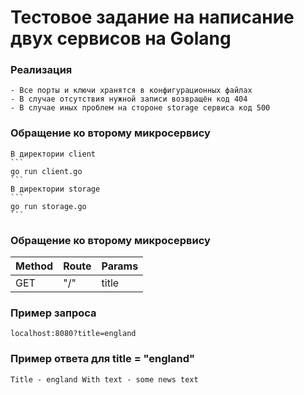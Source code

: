# Тестовое задание на написание двух сервисов на Golang

### Реализация
    - Все порты и ключи хранятся в конфигурационных файлах
    - В случае отсутствия нужной записи возвращён код 404
    - В случае иных проблем на стороне storage сервиса код 500
### Обращение ко второму микросервису 
    В директории client
    ```
    go run client.go
    ```
    В директории storage
    ```
    go run storage.go
    ```
### Обращение ко второму микросервису 
| Method | Route | Params |
| ------- | ------- |------- |
| GET |  "/" | title |
### Пример запроса
```
localhost:8080?title=england
```
### Пример ответа для title = "england"  
```
Title - england With text - some news text
```